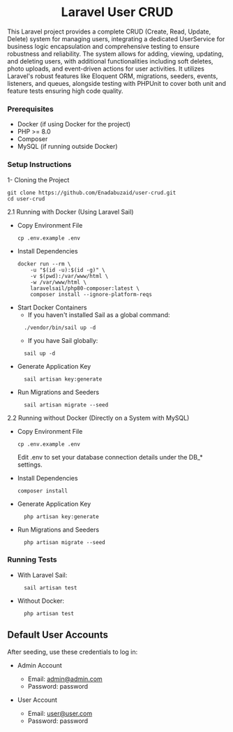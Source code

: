 
<h1 align="center">
Laravel User CRUD
</h1>

<p>
This Laravel project provides a complete CRUD (Create, Read, Update, Delete) system for managing users, integrating a dedicated UserService for business logic encapsulation and comprehensive testing to ensure robustness and reliability. The system allows for adding, viewing, updating, and deleting users, with additional functionalities including soft deletes, photo uploads, and event-driven actions for user activities. It utilizes Laravel's robust features like Eloquent ORM, migrations, seeders, events, listeners, and queues, alongside testing with PHPUnit to cover both unit and feature tests ensuring high code quality.
</p>

### Prerequisites
- Docker (if using Docker for the project)
- PHP >= 8.0
- Composer
- MySQL (if running outside Docker)


### Setup Instructions

1- Cloning the Project
```
git clone https://github.com/Enadabuzaid/user-crud.git
cd user-crud
```

2.1 Running with Docker (Using Laravel Sail)
- Copy Environment File
    ```
    cp .env.example .env
    ```
- Install Dependencies
    ```
    docker run --rm \
        -u "$(id -u):$(id -g)" \
        -v $(pwd):/var/www/html \
        -w /var/www/html \
        laravelsail/php80-composer:latest \
        composer install --ignore-platform-reqs
    ```
- Start Docker Containers
  - If you haven't installed Sail as a global command:
  ```
    ./vendor/bin/sail up -d
  ```
  - If you have Sail globally:
  ```
    sail up -d
  ```
- Generate Application Key
  ```
    sail artisan key:generate
  ```
- Run Migrations and Seeders
  ```
    sail artisan migrate --seed
  ```
2.2 Running without Docker (Directly on a System with MySQL)
- Copy Environment File
    ```
    cp .env.example .env
    ```
  Edit .env to set your database connection details under the DB_* settings.


- Install Dependencies
    ```
    composer install
    ```
- Generate Application Key
  ```
    php artisan key:generate
  ```
- Run Migrations and Seeders
  ```
    php artisan migrate --seed
  ```

### Running Tests
- With Laravel Sail:
  ```
    sail artisan test
  ```
- Without Docker:
  ```
    php artisan test
  ```


## Default User Accounts
After seeding, use these credentials to log in:

- Admin Account
    - Email: admin@admin.com
    - Password: password

    
- User Account
  - Email: user@user.com
  - Password: password

